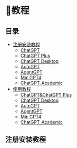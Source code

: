 # 📝教程

## 目录
- [注册安装教程](#注册安装教程)
    - [ChatGPT]()
    - [ChatGPT Plus]()
    - [ChatGPT Desktop]()
    - [AutoGPT]()
    - [AgentGPT]()
    - [MiniGPT4]()
    - [ChatGPT_Academic]()
- [使用教程]()
    - [ChatGPT&ChatGPT Plus]()
    - [ChatGPT Desktop]()
    - [AutoGPT]()
    - [AgentGPT]()
    - [MiniGPT4]()
    - [ChatGPT_Academic]()

## 注册安装教程

